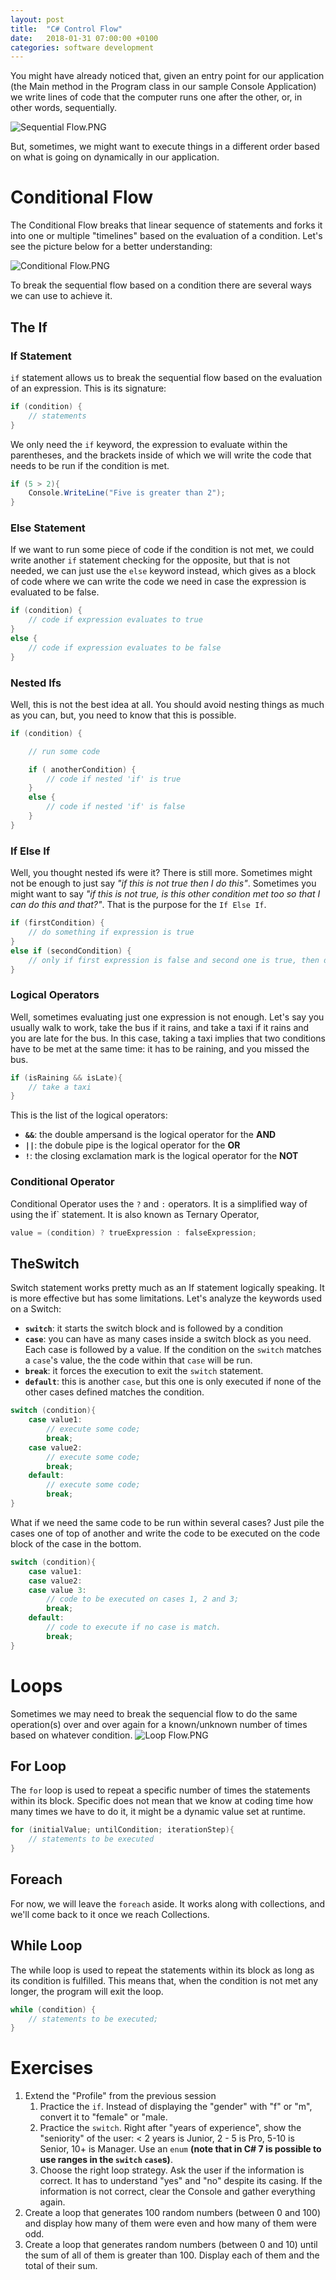 ```yaml
---
layout: post
title:  "C# Control Flow"
date:   2018-01-31 07:00:00 +0100
categories: software development
---
```

You might have already noticed that, given an entry point for our application (the Main method in the Program class in our sample Console Application) we write lines of code that the computer runs one after the other, or, in other words, sequentially.

![Sequential Flow.PNG]({{"/assets/sequential-flow.png"}})

But, sometimes, we might want to execute things in a different order based on what is going on dynamically in our application.

# Conditional Flow
The Conditional Flow breaks that linear sequence of statements and forks it into one or multiple "timelines" based on the evaluation of a condition. Let's see the picture below for a better understanding:

![Conditional Flow.PNG]({{"/assets/conditional-flow.png"}})

To break the sequential flow based on a condition there are several ways we can use to achieve it.

## The If
### If Statement
`if` statement allows us to break the sequential flow based on the evaluation of an expression. This is its signature:

```csharp
if (condition) {
    // statements
}
```

We only need the `if` keyword, the expression to evaluate within the parentheses, and the brackets inside of which we will write the code that needs to be run if the condition is met. 

```csharp
if (5 > 2){
    Console.WriteLine("Five is greater than 2");
}
```

### Else Statement
If we want to run some piece of code if the condition is not met, we could write another `if` statement checking for the opposite, but that is not needed, we can just use the `else` keyword instead, which gives as a block of code where we can write the code we need in case the expression is evaluated to be false.

```csharp
if (condition) {
    // code if expression evaluates to true
} 
else {
    // code if expression evaluates to be false
}
```

### Nested Ifs
Well, this is not the best idea at all. You should avoid nesting things as much as you can, but, you need to know that this is possible.

```csharp
if (condition) {

    // run some code

    if ( anotherCondition) { 
        // code if nested 'if' is true
    }
    else {
        // code if nested 'if' is false
    }
}
```

### If Else If
Well, you thought nested ifs were it? There is still more. Sometimes might not be enough to just say *"if this is not true then I do this"*. Sometimes you might want to say *"if this is not true, is this other condition met too so that I can do this and that?"*. That is the purpose for the `If Else If`.

```csharp
if (firstCondition) {
    // do something if expression is true
}
else if (secondCondition) {
    // only if first expression is false and second one is true, then do something here
}
```

### Logical Operators
Well, sometimes evaluating just one expression is not enough. Let's say you usually walk to work, take the bus if it rains, and take a taxi if it rains and you are late for the bus. In this case, taking a taxi implies that two conditions have to be met at the same time: it has to be raining, and you missed the bus.

```csharp
if (isRaining && isLate){
    // take a taxi
}
```

This is the list of the logical operators:
- **`&&`**: the double ampersand is the logical operator for the **AND**
- **`||`**: the dobule pipe is the logical operator for the **OR**
- **`!`**: the closing exclamation mark is the logical operator for the **NOT**

### Conditional Operator
Conditional Operator uses the `?` and `:` operators. It is a simplified way of using the ìf` statement. It is also known as Ternary Operator, 

```csharp
value = (condition) ? trueExpression : falseExpression;
```

## TheSwitch
Switch statement works pretty much as an If statement logically speaking. It is more effective but has some limitations. Let's analyze the keywords used on a Switch:
- **`switch`**: it starts the switch block and is followed by a condition
- **`case`**: you can have as many cases inside a switch block as you need. Each case is followed by a value. If the condition on the `switch` matches a `case`'s value, the the code within that `case` will be run.
- **`break`**: it forces the execution to exit the `switch` statement.
- **`default`**: this is another `case`, but this one is only executed if none of the other cases defined matches the condition.

```csharp
switch (condition){
    case value1:
        // execute some code;
        break;
    case value2:
        // execute some code;
        break;
    default:
        // execute some code;
        break;
}
```

What if we need the same code to be run within several cases? Just pile the cases one of top of another and write the code to be executed on the code block of the case in the bottom.

```csharp
switch (condition){
    case value1:
    case value2:
    case value 3:
        // code to be executed on cases 1, 2 and 3;
        break;
    default:
        // code to execute if no case is match.
        break;     
}
```

# Loops
Sometimes we may need to break the sequencial flow to do the same operation(s) over and over again for a known/unknown number of times based on whatever condition.
![Loop Flow.PNG]({{"/assets/loop-flow.png"}})

## For Loop
The `for` loop is used to repeat a specific number of times the statements within its block. Specific does not mean that we know at coding time how many times we have to do it, it might be a dynamic value set at runtime.

```csharp
for (initialValue; untilCondition; iterationStep){
    // statements to be executed
}
```

## Foreach
For now, we will leave the `foreach` aside. It works along with collections, and we'll come back to it once we reach Collections. 

## While Loop
The while loop is used to repeat the statements within its block as long as its condition is fulfilled. This means that, when the condition is not met any longer, the program will exit the loop.

```csharp
while (condition) {
    // statements to be executed;
}
```

# Exercises
1. Extend the "Profile" from the previous session
    1. Practice the `if`. Instead of displaying the "gender" with "f" or "m", convert it to "female" or "male.
    2. Practice the `switch`. Right after "years of experience", show the "seniority" of the user: < 2 years is Junior, 2 - 5 is Pro, 5-10 is Senior, 10+ is Manager. Use an `enum` **(note that in C# 7 is possible to use ranges in the `switch` `case`s)**.
    3. Choose the right loop strategy. Ask the user if the information is correct. It has to understand "yes" and "no" despite its casing. If the information is not correct, clear the Console and gather everything again.
2. Create a loop that generates 100 random numbers (between 0 and 100) and display how many of them were even and how many of them were odd.
3. Create a loop that generates random numbers (between 0 and 10) until the sum of all of them is greater than 100. Display each of them and the total of their sum.